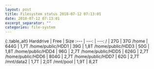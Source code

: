 ```yaml
---
layout: post
title: Filesystem status 2018-07-12 07:13:01
date: 2018-07-12 07:13:01
excerpt_separator: ""
categories: file-system
---
```

{:.table_alt}
Harddrive | Free | Size
:--- | ---: | ---:
/ | 27G | 37G
/home | 644G | 1,7T
/home/public/HDD1 | 39G | 1,8T
/home/public/HDD3 | 50G | 1,8T
/home/public/HDD4 | 96G | 2,7T
/home/public/HDD5 | 626G | 2,7T
/home/public/HDD6 | 804G | 2,7T
/home/public/HDD7 | 62G | 2,7T
/mnt/data2 | 1,7T | 2,0T
/mnt/pool | 1,9T | 8,2T
